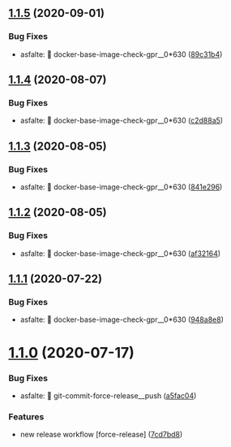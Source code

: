## [1.1.5](https://github.com/screwmycode/iscrewyoutube-www/compare/v1.1.4...v1.1.5) (2020-09-01)


### Bug Fixes

* asfalte: 🐳 docker-base-image-check-gpr__0*630 ([89c31b4](https://github.com/screwmycode/iscrewyoutube-www/commit/89c31b40c62a53fbccb493fd9e809c13241eb8a6))

## [1.1.4](https://github.com/screwmycode/iscrewyoutube-www/compare/v1.1.3...v1.1.4) (2020-08-07)


### Bug Fixes

* asfalte: 🐳 docker-base-image-check-gpr__0*630 ([c2d88a5](https://github.com/screwmycode/iscrewyoutube-www/commit/c2d88a5623e10fd09eba16b70bd383aabdd1af3f))

## [1.1.3](https://github.com/screwmycode/iscrewyoutube-www/compare/v1.1.2...v1.1.3) (2020-08-05)


### Bug Fixes

* asfalte: 🐳 docker-base-image-check-gpr__0*630 ([841e296](https://github.com/screwmycode/iscrewyoutube-www/commit/841e29620ea3d78312e5998866134a1aa536650f))

## [1.1.2](https://github.com/screwmycode/iscrewyoutube-www/compare/v1.1.1...v1.1.2) (2020-08-05)


### Bug Fixes

* asfalte: 🐳 docker-base-image-check-gpr__0*630 ([af32164](https://github.com/screwmycode/iscrewyoutube-www/commit/af321648583cb1c07fca587baebe8448e6abfa87))

## [1.1.1](https://github.com/screwmycode/iscrewyoutube-www/compare/v1.1.0...v1.1.1) (2020-07-22)


### Bug Fixes

* asfalte: 🐳 docker-base-image-check-gpr__0*630 ([948a8e8](https://github.com/screwmycode/iscrewyoutube-www/commit/948a8e8ea12fa9bf100d511c1f815748ba856517))

# [1.1.0](https://github.com/screwmycode/iscrewyoutube-www/compare/v1.0.5...v1.1.0) (2020-07-17)


### Bug Fixes

* asfalte: 🔨 git-commit-force-release__push ([a5fac04](https://github.com/screwmycode/iscrewyoutube-www/commit/a5fac04d54dae2814a4c6a91e92fc05d2522a751))


### Features

* new release workflow [force-release] ([7cd7bd8](https://github.com/screwmycode/iscrewyoutube-www/commit/7cd7bd8e7a2df60bfae4a5d5b7971f6eddd47127))
